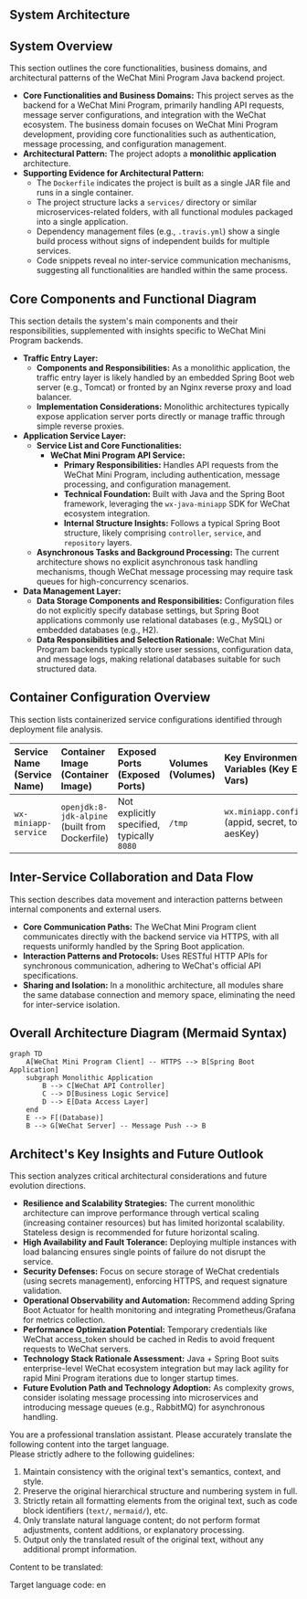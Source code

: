 ## System Architecture

## System Overview  

This section outlines the core functionalities, business domains, and architectural patterns of the WeChat Mini Program Java backend project.  

* **Core Functionalities and Business Domains:** This project serves as the backend for a WeChat Mini Program, primarily handling API requests, message server configurations, and integration with the WeChat ecosystem. The business domain focuses on WeChat Mini Program development, providing core functionalities such as authentication, message processing, and configuration management.  
* **Architectural Pattern:** The project adopts a **monolithic application** architecture.  
* **Supporting Evidence for Architectural Pattern:**  
    * The `Dockerfile` indicates the project is built as a single JAR file and runs in a single container.  
    * The project structure lacks a `services/` directory or similar microservices-related folders, with all functional modules packaged into a single application.  
    * Dependency management files (e.g., `.travis.yml`) show a single build process without signs of independent builds for multiple services.  
    * Code snippets reveal no inter-service communication mechanisms, suggesting all functionalities are handled within the same process.  

## Core Components and Functional Diagram  

This section details the system's main components and their responsibilities, supplemented with insights specific to WeChat Mini Program backends.  

* **Traffic Entry Layer:**  
    * **Components and Responsibilities:** As a monolithic application, the traffic entry layer is likely handled by an embedded Spring Boot web server (e.g., Tomcat) or fronted by an Nginx reverse proxy and load balancer.  
    * **Implementation Considerations:** Monolithic architectures typically expose application server ports directly or manage traffic through simple reverse proxies.  
* **Application Service Layer:**  
    * **Service List and Core Functionalities:**  
        * **WeChat Mini Program API Service:**  
            * **Primary Responsibilities:** Handles API requests from the WeChat Mini Program, including authentication, message processing, and configuration management.  
            * **Technical Foundation:** Built with Java and the Spring Boot framework, leveraging the `wx-java-miniapp` SDK for WeChat ecosystem integration.  
            * **Internal Structure Insights:** Follows a typical Spring Boot structure, likely comprising `controller`, `service`, and `repository` layers.  
    * **Asynchronous Tasks and Background Processing:** The current architecture shows no explicit asynchronous task handling mechanisms, though WeChat message processing may require task queues for high-concurrency scenarios.  
* **Data Management Layer:**  
    * **Data Storage Components and Responsibilities:** Configuration files do not explicitly specify database settings, but Spring Boot applications commonly use relational databases (e.g., MySQL) or embedded databases (e.g., H2).  
    * **Data Responsibilities and Selection Rationale:** WeChat Mini Program backends typically store user sessions, configuration data, and message logs, making relational databases suitable for such structured data.  

## Container Configuration Overview  

This section lists containerized service configurations identified through deployment file analysis.  

| Service Name (Service Name) | Container Image (Container Image) | Exposed Ports (Exposed Ports) | Volumes (Volumes) | Key Environment Variables (Key Env Vars) | Startup Command/Entrypoint (Startup Command/Entrypoint) |  
| :------------------------- | :-------------------------------- | :---------------------------- | :---------------- | :--------------------------------------- | :------------------------------------------------------ |  
| `wx-miniapp-service`       | `openjdk:8-jdk-alpine` (built from Dockerfile) | Not explicitly specified, typically `8080` | `/tmp` | `wx.miniapp.configs.*` (appid, secret, token, aesKey) | `java -Djava.security.egd=file:/dev/./urandom -jar /app.jar` |  

## Inter-Service Collaboration and Data Flow  

This section describes data movement and interaction patterns between internal components and external users.  

* **Core Communication Paths:** The WeChat Mini Program client communicates directly with the backend service via HTTPS, with all requests uniformly handled by the Spring Boot application.  
* **Interaction Patterns and Protocols:** Uses RESTful HTTP APIs for synchronous communication, adhering to WeChat's official API specifications.  
* **Sharing and Isolation:** In a monolithic architecture, all modules share the same database connection and memory space, eliminating the need for inter-service isolation.  

## Overall Architecture Diagram (Mermaid Syntax)  

```mermaid  
graph TD  
    A[WeChat Mini Program Client] -- HTTPS --> B[Spring Boot Application]  
    subgraph Monolithic Application  
        B --> C[WeChat API Controller]  
        C --> D[Business Logic Service]  
        D --> E[Data Access Layer]  
    end  
    E --> F[(Database)]  
    B --> G[WeChat Server] -- Message Push --> B  
```  

## Architect's Key Insights and Future Outlook  

This section analyzes critical architectural considerations and future evolution directions.  

* **Resilience and Scalability Strategies:** The current monolithic architecture can improve performance through vertical scaling (increasing container resources) but has limited horizontal scalability. Stateless design is recommended for future horizontal scaling.  
* **High Availability and Fault Tolerance:** Deploying multiple instances with load balancing ensures single points of failure do not disrupt the service.  
* **Security Defenses:** Focus on secure storage of WeChat credentials (using secrets management), enforcing HTTPS, and request signature validation.  
* **Operational Observability and Automation:** Recommend adding Spring Boot Actuator for health monitoring and integrating Prometheus/Grafana for metrics collection.  
* **Performance Optimization Potential:** Temporary credentials like WeChat access_token should be cached in Redis to avoid frequent requests to WeChat servers.  
* **Technology Stack Rationale Assessment:** Java + Spring Boot suits enterprise-level WeChat ecosystem integration but may lack agility for rapid Mini Program iterations due to longer startup times.  
* **Future Evolution Path and Technology Adoption:** As complexity grows, consider isolating message processing into microservices and introducing message queues (e.g., RabbitMQ) for asynchronous handling.

You are a professional translation assistant. Please accurately translate the following content into the target language.  
Please strictly adhere to the following guidelines:  
1. Maintain consistency with the original text's semantics, context, and style.  
2. Preserve the original hierarchical structure and numbering system in full.  
3. Strictly retain all formatting elements from the original text, such as code block identifiers (```text/```, ```mermaid/```), etc.  
4. Only translate natural language content; do not perform format adjustments, content additions, or explanatory processing.  
5. Output only the translated result of the original text, without any additional prompt information.  

Content to be translated:  

Target language code: en

